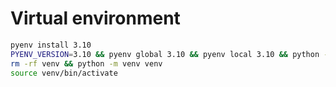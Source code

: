 # Virtual environment

```bash
pyenv install 3.10
PYENV_VERSION=3.10 && pyenv global 3.10 && pyenv local 3.10 && python --version
rm -rf venv && python -m venv venv
source venv/bin/activate
```
